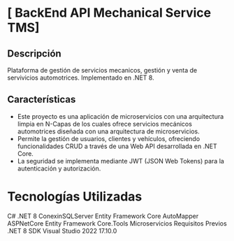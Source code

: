 # [ BackEnd API Mechanical Service TMS]

## Descripción
Plataforma de gestión de servicios mecanicos, gestión y venta de servivicios automotrices. Implementado en .NET 8.

## Características
- Este proyecto es una aplicación de microservicios con una arquitectura limpia en N-Capas de los cuales ofrece servicios mecánicos automotrices diseñada con una arquitectura de microservicios. 
- Permite la gestión de usuarios, clientes y vehículos, ofreciendo funcionalidades CRUD a través de una Web API desarrollada en .NET Core.
- La seguridad se implementa mediante JWT (JSON Web Tokens) para la autenticación y autorización.

# Tecnologías Utilizadas
C#
.NET 8
ConexinSQLServer
Entity Framework Core
AutoMapper
ASPNetCore
Entity Framework Core.Tools
Microservicios
Requisitos Previos
.NET 8 SDK
Visual Studio 2022 17.10.0
